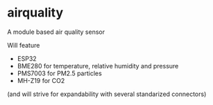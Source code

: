 # airquality
A module based air quality sensor

Will feature
* ESP32
* BME280 for temperature, relative humidity and pressure
* PMS7003 for PM2.5 particles
* MH-Z19 for CO2

(and will strive for expandability with several standarized connectors)
